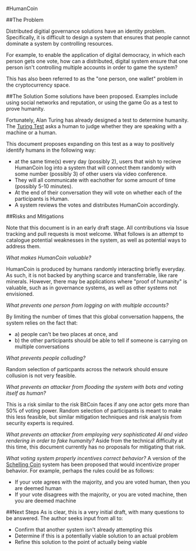 #HumanCoin

##The Problem

Distributed digitial governance solutions have an identity problem. Specifically, it is difficult to design a system that ensures that people cannot dominate a system by controlling resources.

For example, to enable the application of digital democracy, in which each person gets one vote, how can a distributed, digital system ensure that one person isn't controlling multiple accounts in order to game the system?

This has also been referred to as the "one person, one wallet" problem in the cryptocurrency space.

##The Solution
Some solutions have been proposed. Examples include using social networks and reputation, or using the game Go as a test to prove humanity.

Fortunately, Alan Turing has already designed a test to determine humanity. The [Turing Test](https://en.wikipedia.org/wiki/Turing_test) asks a human to judge whether they are speaking with a machine or a human.

This document proposes expanding on this test as a way to positively identify humans in the following way:

- at the same time(s) every day (possibly 2), users that wish to recieve HumanCoin log into a system that will connect them randomly with some number (possibly 3) of other users via video conference. 
- They will all communicate with eachother for some amount of time (possibly 5-10 minutes). 
- At the end of their conversation they will vote on whether each of the participants is Human.
- A system reviews the votes and distributes HumanCoin accordingly.

##Risks and Mitigations

Note that this document is in an early draft stage. All contributions via Issue tracking and pull requests is most welcome. What follows is an attempt to catalogue potential weaknesses in the system, as well as potential ways to address them. 

_What makes HumanCoin valuable?_

HumanCoin is produced by humans randomly interacting briefly everyday. As such, it is not backed by anything scarce and transferrable, like rare minerals. However, there may be applications where "proof of humanity" is valuable, such as in governance systems, as well as other systems not envisioned.  

_What prevents one person from logging on with multiple accounts?_

By limiting the number of times that this global conversation happens, the system relies on the fact that:
- a) people can't be two places at once, and 
- b) the other participants should be able to tell if someone is carrying on multiple conversations

_What prevents people colluding?_

Random selection of particpants across the network should ensure collusion is not very feasible.

_What prevents an attacker from flooding the system with bots and voting itself as human?_

This is a risk similar to the risk BitCoin faces if any one actor gets more than 50% of voting power. Random selection of participants is meant to make this less feasible, but similar mitigation techniques and risk analysis from security experts is required.

_What prevents an attacker from employing very sophisticated AI and video rendering in order to fake humanity?_
Aside from the technical difficulty at this time, this document currently has no proposals for mitigating that risk.

_What voting system properly incentives correct behavior?_
A version of the [Schelling Coin](https://blog.ethereum.org/2014/03/28/schellingcoin-a-minimal-trust-universal-data-feed/) system has been proposed that would incentivize proper behavior. For example, perhaps the rules could be as follows:

- If your vote agrees with the majority, and you are voted human, then you are deemed human
- If your vote disagrees with the majority, or you are voted machine, then you are deemed machine

##Next Steps
As is clear, this is a very initial draft, with many questions to be answered. The author seeks input from all to:
- Confirm that another system isn't already attempting this
- Determine if this is a potentially viable solution to an actual problem
- Refine this solution to the point of actually being viable

